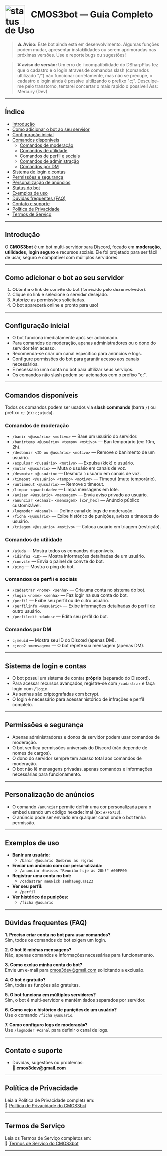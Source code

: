 # <img src="https://cdn.discordapp.com/attachments/1375167062414069935/1378816268919898188/emoji_status.png?ex=683dfa37&is=683ca8b7&hm=8ad3d41e9ed8ddffc0db79975fdc87bdc602b08a454c9bc16fa1607f49022159&" alt="status emoji" width="64" height="64" style="vertical-align:middle; margin-right:12px;"/> CMOS3bot — Guia Completo de Uso

> ⚠️ **Aviso:** Este bot ainda está em desenvolvimento. Algumas funções podem mudar, apresentar instabilidades ou serem aprimoradas nas próximas versões. Use e reporte bugs ou sugestões!

> ❌ **aviso de versão:** Um erro de incompatibilidade do DSharpPlus fez que o cadastro e o login atraves de comandos slash (comandos ultilizado "/") não funcionar corretamente, mas não se precupe, o cadastro e login ainda é possivel ultilizando o prefixo "c;". Desculpe-me pelo transtorno, tentarei concertar o mais rapido o possivel! Ass: Mercury (Dev)

---

## Índice
- [Introdução](#introdução)
- [Como adicionar o bot ao seu servidor](#como-adicionar-o-bot-ao-seu-servidor)
- [Configuração inicial](#configuração-inicial)
- [Comandos disponíveis](#comandos-disponíveis)
  - [Comandos de moderação](#comandos-de-moderação)
  - [Comandos de utilidade](#comandos-de-utilidade)
  - [Comandos de perfil e sociais](#comandos-de-perfil-e-sociais)
  - [Comandos de administração](#comandos-de-administração)
  - [Comandos por DM](#comandos-por-dm)
- [Sistema de login e contas](#sistema-de-login-e-contas)
- [Permissões e segurança](#permissões-e-segurança)
- [Personalização de anúncios](#personalização-de-anúncios)
- [Status do bot](#status-do-bot)
- [Exemplos de uso](#exemplos-de-uso)
- [Dúvidas frequentes (FAQ)](#dúvidas-frequentes-faq)
- [Contato e suporte](#contato-e-suporte)
- [Política de Privacidade](#política-de-privacidade)
- [Termos de Serviço](#termos-de-serviço)

---

## Introdução
O **CMOS3bot** é um bot multi-servidor para Discord, focado em **moderação**, **utilidades**, **login seguro** e recursos sociais. Ele foi projetado para ser fácil de usar, seguro e compatível com múltiplos servidores.

---

## Como adicionar o bot ao seu servidor
1. Obtenha o link de convite do bot (fornecido pelo desenvolvedor).
2. Clique no link e selecione o servidor desejado.
3. Autorize as permissões solicitadas.
4. O bot aparecerá online e pronto para uso!

---

## Configuração inicial
- O bot funciona imediatamente após ser adicionado.
- Para comandos de moderação, apenas administradores ou o dono do servidor têm acesso.
- Recomenda-se criar um canal específico para anúncios e logs.
- Configure permissões do bot para garantir acesso aos canais necessários.
- É necessario uma conta no bot para ultilizar seus serviços.
- Os comandos não slash podem ser acionados com o prefixo "c;".
  
---

## Comandos disponíveis
Todos os comandos podem ser usados via **slash commands** (barra `/`) ou prefixo `c;` (ex: `c;ajuda`).

### Comandos de moderação
- `/banir <@usuário> <motivo>` — Bane um usuário do servidor.
- `/banirtemp <@usuário> <tempo> <motivo>` — Ban temporário (ex: 10m, 2h).
- `/desbanir <ID ou @usuário> <motivo>` — Remove o banimento de um usuário.
- `/expulsar <@usuário> <motivo>` — Expulsa (kick) o usuário.
- `/mutar <@usuário>` — Muta o usuário em canais de voz.
- `/desmutar <@usuário>` — Desmuta o usuário em canais de voz.
- `/timeout <@usuário> <tempo> <motivo>` — Timeout (mute temporário).
- `/untimeout <@usuário>` — Remove o timeout.
- `/limpar <quantidade>` — Limpa mensagens em lote.
- `/avisar <@usuário> <mensagem>` — Envia aviso privado ao usuário.
- `/anunciar <#canal> <mensagem> [cor_hex]` — Anúncio público customizável.
- `/logmoder <#canal>` — Define canal de logs de moderação.
- `/ficha <@usuário>` — Exibe histórico de punições, avisos e timeouts do usuário.
- `/triagem <@usuário> <motivo>` — Coloca usuário em triagem (restrição).

### Comandos de utilidade
- `/ajuda` — Mostra todos os comandos disponíveis.
- `/idinfo2 <ID>` — Mostra informações detalhadas de um usuário.
- `/convite` — Envia o painel de convite do bot.
- `/ping` — Mostra o ping do bot.

### Comandos de perfil e sociais
- `/cadastrar <nome> <senha>` — Cria uma conta no sistema do bot.
- `/login <nome> <senha>` — Faz login na sua conta do bot.
- `/perfil` — Exibe seu perfil ou de outro usuário.
- `/perfilinfo <@usuário>` — Exibe informações detalhadas do perfil de outro usuário.
- `/perfiledit <dados>` — Edita seu perfil do bot.

### Comandos por DM
- `c;meuid` — Mostra seu ID do Discord (apenas DM).
- `c;eco2 <mensagem>` — O bot repete sua mensagem (apenas DM).

---

## Sistema de login e contas
- O bot possui um sistema de contas **próprio** (separado do Discord).
- Para acessar recursos avançados, registre-se com `/cadastrar` e faça login com `/login`.
- As senhas são criptografadas com bcrypt.
- O login é necessário para acessar histórico de infrações e perfil completo.

---

## Permissões e segurança
- Apenas administradores e donos de servidor podem usar comandos de moderação.
- O bot verifica permissões universais do Discord (não depende de nomes de cargos).
- O dono do servidor sempre tem acesso total aos comandos de moderação.
- O bot não lê mensagens privadas, apenas comandos e informações necessárias para funcionamento.

---

## Personalização de anúncios
- O comando `/anunciar` permite definir uma cor personalizada para o embed usando um código hexadecimal (ex: `#FF5733`).
- O anúncio pode ser enviado em qualquer canal onde o bot tenha permissão.

---

## Exemplos de uso
- **Banir um usuário:**
  - `/banir @usuario Quebrou as regras`
- **Enviar um anúncio com cor personalizada:**
  - `/anunciar #avisos "Reunião hoje às 20h!" #00FF00`
- **Registrar uma conta no bot:**
  - `/cadastrar meuNick senhaSegura123`
- **Ver seu perfil:**
  - `/perfil`
- **Ver histórico de punições:**
  - `/ficha @usuario`

---

## Dúvidas frequentes (FAQ)
**1. Preciso criar conta no bot para usar comandos?**  
Sim, todos os comandos do bot exigem um login.

**2. O bot lê minhas mensagens?**  
Não, apenas comandos e informações necessárias para funcionamento.

**3. Como excluo minha conta do bot?**  
Envie um e-mail para cmos3dev@gmail.com solicitando a exclusão.

**4. O bot é gratuito?**  
Sim, todas as funções são gratuitas.

**5. O bot funciona em múltiplos servidores?**  
Sim, o bot é multi-servidor e mantém dados separados por servidor.

**6. Como vejo o histórico de punições de um usuário?**  
Use o comando `/ficha @usuario`.

**7. Como configuro logs de moderação?**  
Use `/logmoder #canal` para definir o canal de logs.

---

## Contato e suporte
- Dúvidas, sugestões ou problemas:  
  📩 **cmos3dev@gmail.com**

---

## Política de Privacidade
Leia a Política de Privacidade completa em:  
🔗 [Política de Privacidade do CMOS3bot](https://github.com/mercury063/termos-de-servico-CMOS3bot/blob/main/Termos_de_privacidade.md)

---

## Termos de Serviço
Leia os Termos de Serviço completos em:  
🔗 [Termos de Serviço do CMOS3bot](https://github.com/mercury063/termos-de-servico-CMOS3bot/blob/main/Termos_de_servi%C3%A7oes.md)

---
